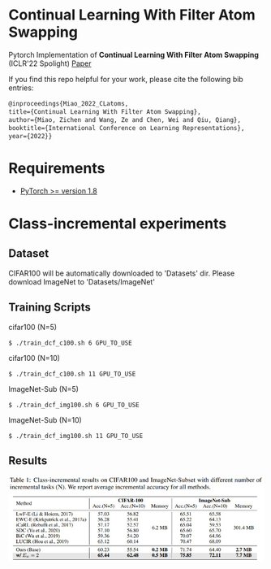 # Continual Learning With Filter Atom Swapping
Pytorch Implementation of **Continual Learning With Filter Atom Swapping** (ICLR'22 Spolight) 
[Paper](https://openreview.net/pdf?id=metRpM4Zrcb)

If you find this repo helpful for your work, please cite the following bib entries:

    @inproceedings{Miao_2022_CLatoms,
    title={Continual Learning With Filter Atom Swapping},
    author={Miao, Zichen and Wang, Ze and Chen, Wei and Qiu, Qiang},
    booktitle={International Conference on Learning Representations},
    year={2022}}

# Requirements
- [PyTorch >= version 1.8](https://pytorch.org)


# Class-incremental experiments

## Dataset
CIFAR100 will be automatically downloaded to 'Datasets' dir. Please download ImageNet to 'Datasets/ImageNet'

## Training Scripts
cifar100 (N=5)

    $ ./train_dcf_c100.sh 6 GPU_TO_USE

cifar100 (N=10)

    $ ./train_dcf_c100.sh 11 GPU_TO_USE

ImageNet-Sub (N=5)

    $ ./train_dcf_img100.sh 6 GPU_TO_USE

ImageNet-Sub (N=10)

    $ ./train_dcf_img100.sh 11 GPU_TO_USE

## Results
<p align='center'>
    <img src='figures/Class_Incremental_Results.jpg' width=600>
</p>

